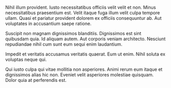 Nihil illum provident. Iusto necessitatibus officiis velit velit et non. Minus necessitatibus praesentium est. Velit itaque fuga illum velit culpa tempore ullam. Quasi et pariatur provident dolorem ex officiis consequuntur ab. Aut voluptates in accusantium saepe ratione.
 Suscipit non magnam dignissimos blanditiis. Dignissimos est sint quibusdam quia. Id aliquam autem. Aut corporis veniam architecto. Nesciunt repudiandae nihil cum sunt eum sequi enim laudantium.
 Impedit et veritatis accusamus veritatis quaerat. Eum ut enim. Nihil soluta ex voluptas neque qui.
 Qui iusto culpa qui vitae mollitia non asperiores. Animi rerum eum itaque et dignissimos alias hic non. Eveniet velit asperiores molestiae quisquam. Dolor quia at perferendis est.